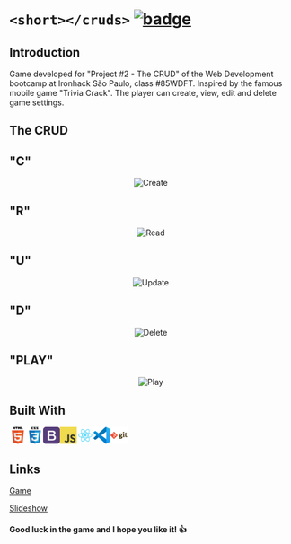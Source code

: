 # `<short></cruds>` [![badge]][link]

## Introduction

Game developed for "Project #2 - The CRUD" of the Web Development bootcamp at Ironhack São Paulo, class #85WDFT.
Inspired by the famous mobile game "Trivia Crack".
The player can create, view, edit and delete game settings.

## The CRUD

## "C"

<p align="center">
  <img src="https://i.imgur.com/8PJ0ppo.png" alt="Create"/>
</p>

## "R"

<p align="center">
  <img src="https://i.imgur.com/H9Ypv30.png" alt="Read"/>
</p>

## "U"

<p align="center">
  <img src="https://i.imgur.com/pO5JrlX.png" alt="Update"/>
</p>

## "D"

<p align="center">
  <img src="https://i.imgur.com/pO5JrlX.png" alt="Delete"/>
</p>

## "PLAY"

<p align="center">
  <img src="https://i.imgur.com/p6Gk4mk.png" alt="Play"/>
</p>

## **Built With**

<code><img height="30" src="https://raw.githubusercontent.com/github/explore/80688e429a7d4ef2fca1e82350fe8e3517d3494d/topics/html/html.png"></code><code><img height="30" src="https://raw.githubusercontent.com/github/explore/80688e429a7d4ef2fca1e82350fe8e3517d3494d/topics/css/css.png"></code><code><img height="30" src="https://raw.githubusercontent.com/github/explore/80688e429a7d4ef2fca1e82350fe8e3517d3494d/topics/bootstrap/bootstrap.png"></code><code><img height="30" src="https://raw.githubusercontent.com/github/explore/80688e429a7d4ef2fca1e82350fe8e3517d3494d/topics/javascript/javascript.png"></code><code><img height="30" src="https://raw.githubusercontent.com/github/explore/80688e429a7d4ef2fca1e82350fe8e3517d3494d/topics/react/react.png"></code><code><img height="30" src="https://raw.githubusercontent.com/github/explore/80688e429a7d4ef2fca1e82350fe8e3517d3494d/topics/visual-studio-code/visual-studio-code.png"></code><code><img height="30" src="https://raw.githubusercontent.com/github/explore/80688e429a7d4ef2fca1e82350fe8e3517d3494d/topics/git/git.png"></code>

## Links

<a href="https://short-cruds.netlify.app" target="_blank">Game</a>

<a href="https://www.canva.com/design/DAFMUYCOY2k/UFHDXeGt0-2oqubJGZevEg/view?utm_content=DAFMUYCOY2k&utm_campaign=designshare&utm_medium=link2&utm_source=sharebutton" target="_blank">Slideshow</a>

#### Good luck in the game and I hope you like it! 👍

[badge]: https://i.imgur.com/YxaQX63.png
[link]: https://short-cruds.netlify.app